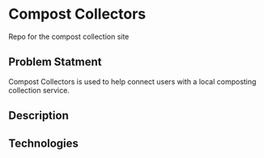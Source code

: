 # Compost Collectors
Repo for the compost collection site

## Problem Statment
Compost Collectors is used to help connect users with a local composting collection service. 

## Description

## Technologies


